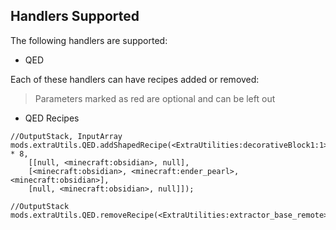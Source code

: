 ## **Handlers Supported**

The following handlers are supported:

- QED

Each of these handlers can have recipes added or removed:

> Parameters marked as red are optional and can be left out

- QED Recipes

```
//OutputStack, InputArray
mods.extraUtils.QED.addShapedRecipe(<ExtraUtilities:decorativeBlock1:1> * 8, 
    [[null, <minecraft:obsidian>, null],
    [<minecraft:obsidian>, <minecraft:ender_pearl>, <minecraft:obsidian>], 
    [null, <minecraft:obsidian>, null]]); 

//OutputStack
mods.extraUtils.QED.removeRecipe(<ExtraUtilities:extractor_base_remote>);
```